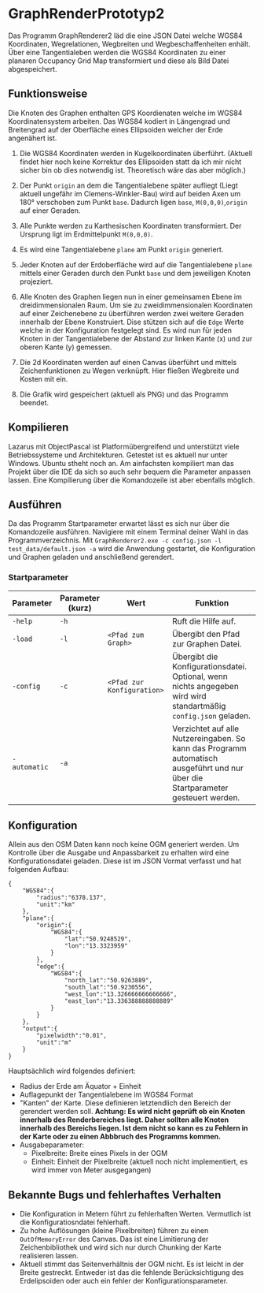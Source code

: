 # GraphRenderPrototyp2

Das Programm GraphRenderer2 läd die eine JSON Datei welche WGS84 Koordinaten, Wegrelationen, Wegbreiten und Wegbeschaffenheiten enhält. Über eine Tangentialeben werden die WGS84 Koordinaten zu einer planaren Occupancy Grid Map transformiert und diese als Bild Datei abgespeichert.

## Funktionsweise

Die Knoten des Graphen enthalten GPS Koordienaten welche im WGS84 Koordinatensystem arbeiten. Das WGS84 kodiert in Längengrad und Breitengrad auf der Oberfläche eines Ellipsoiden welcher der Erde angenähert ist.

1. Die WGS84 Koordinaten werden in Kugelkoordinaten überführt. (Aktuell findet hier noch keine Korrektur des Ellipsoiden statt da ich mir nicht sicher bin ob dies notwendig ist. Theoretisch wäre das aber möglich.)

2. Der Punkt ```origin``` an dem die Tangentialebene später aufliegt (Liegt aktuell ungefähr im Clemens-Winkler-Bau) wird auf beiden Axen um 180° verschoben zum Punkt ```base```. Dadurch ligen ```base```, ```M(0,0,0)```,```origin``` auf einer Geraden.

3. Alle Punkte werden zu Karthesischen Koordinaten transformiert. Der Ursprung ligt im Erdmittelpunkt ```M(0,0,0)```.

4. Es wird eine Tangentialebene ```plane``` am Punkt ```origin``` generiert.

5. Jeder Knoten auf der Erdoberfläche wird auf die Tangentialebene ```plane``` mittels einer Geraden durch den Punkt ```base``` und dem jeweiligen Knoten projeziert.

6. Alle Knoten des Graphen liegen nun in einer gemeinsamen Ebene im dreidimmensionalen Raum. Um sie zu zweidimmensionalen Koordinaten auf einer Zeichenebene zu überführen werden zwei weitere Geraden innerhalb der Ebene Konstruiert. Dise stützen sich auf die ```Edge``` Werte welche in der Konfiguration festgelegt sind. Es wird nun für jeden Knoten in der Tangentialebene der Abstand zur linken Kante (x) und zur oberen Kante (y) gemessen.

7. Die 2d Koordinaten werden auf einen Canvas überführt und mittels Zeichenfunktionen zu Wegen verknüpft. Hier fließen Wegbreite und Kosten mit ein.

8. Die Grafik wird gespeichert (aktuell als PNG) und das Programm beendet.

## Kompilieren

Lazarus mit ObjectPascal ist Platformübergreifend und unterstützt viele Betriebssysteme und Architekturen. Getestet ist es aktuell nur unter Windows. Ubuntu stheht noch an. Am ainfachsten kompiliert man das Projekt über die IDE da sich so auch sehr bequem die Parameter anpassen lassen. Eine Kompilierung über die Komandozeile ist aber ebenfalls möglich.

## Ausführen

Da das Programm Startparameter erwartet lässt es sich nur über die Komandozeile ausführen. Navigiere mit einem Terminal deiner Wahl in das Programmverzeichnis. Mit ```GraphRenderer2.exe -c config.json -l test_data/default.json -a``` wird die Anwendung gestartet, die Konfiguration und Graphen geladen und anschließend gerendert.

### Startparameter

|Parameter|Parameter (kurz)|Wert|Funktion|
|---|---|---|---|
|```-help```|```-h```||Ruft die Hilfe auf.|
|```-load```|```-l```|```<Pfad zum Graph>```|Übergibt den Pfad zur Graphen Datei.|
|```-config```|```-c```|```<Pfad zur Konfiguration>```|Übergibt die Konfigurationsdatei. Optional, wenn nichts angegeben wird wird standartmäßig ```config.json``` geladen.|
|```-automatic```|```-a```||Verzichtet auf alle Nutzereingaben. So kann das Programm automatisch ausgeführt und nur über die Startparameter gesteuert werden.|

## Konfiguration

Allein aus den OSM Daten kann noch keine OGM generiert werden. Um Kontrolle über die Ausgabe und Anpassbarkeit zu erhalten wird eine Konfigurationsdatei geladen. Diese ist im JSON Vormat verfasst und hat folgenden Aufbau:

    {
        "WGS84":{
            "radius":"6378.137",
            "unit":"km"
        },
        "plane":{
            "origin":{
                "WGS84":{
                    "lat":"50.9248529",
                    "lon":"13.3323959"
                }
            },
            "edge":{
                "WGS84":{
                    "north_lat":"50.9263889",
                    "south_lat":"50.9230556",
                    "west_lon":"13.326666666666666",
                    "east_lon":"13.336388888888889"
                }
            }
        },
        "output":{
            "pixelwidth":"0.01",
            "unit":"m"
        }
    }

Hauptsächlich wird folgendes definiert:
- Radius der Erde am Äquator + Einheit
- Auflagepunkt der Tangentialebene im WGS84 Format
- "Kanten" der Karte. Diese definieren letztendlich den Bereich der gerendert werden soll. **Achtung: Es wird nicht geprüft ob ein Knoten innerhalb des Renderbereiches liegt. Daher sollten alle Knoten innerhalb des Bereichs liegen. Ist dem nicht so kann es zu Fehlern in der Karte oder zu einen Abbbruch des Programms kommen.**
- Ausgabeparameter:
    - Pixelbreite: Breite eines Pixels in der OGM
    - Einheit: Einheit der Pixelbreite (aktuell noch nicht implementiert, es wird immer von Meter ausgegangen)

## Bekannte Bugs und fehlerhaftes Verhalten

- Die Konfiguration in Metern führt zu fehlerhaften Werten. Vermutlich ist die Konfiguratiosndatei fehlerhaft.
- Zu hohe Auflösungen (kleine Pixelbreiten) führen zu einen ```OutOfMemoryError``` des Canvas. Das ist eine Limitierung der Zeichenbibliothek und wird sich nur durch Chunking der Karte realisieren lassen.
- Aktuell stimmt das Seitenverhältnis der OGM nicht. Es ist leicht in der Breite gestreckt. Entweder ist das die fehlende Berücksichtigung des Erdelipsoiden oder auch ein fehler der Konfigurationsparameter.
